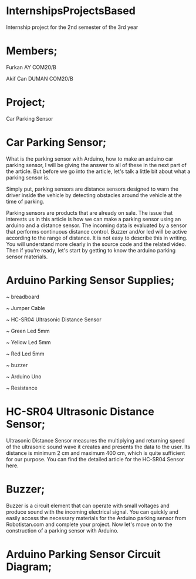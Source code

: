 # InternshipsProjectsBased
Internship project for the 2nd semester of the 3rd year
# Members;
Furkan AY COM20/B

Akif Can DUMAN COM20/B

# Project;
Car Parking Sensor

# Car Parking Sensor;

What is the parking sensor with Arduino, how to make an arduino car parking sensor, I will be giving the answer to all of these in the next part of the article. But before we go into the article, let's talk a little bit about what a parking sensor is.

Simply put, parking sensors are distance sensors designed to warn the driver inside the vehicle by detecting obstacles around the vehicle at the time of parking.

Parking sensors are products that are already on sale. The issue that interests us in this article is how we can make a parking sensor using an arduino and a distance sensor. The incoming data is evaluated by a sensor that performs continuous distance control. Buzzer and/or led will be active according to the range of distance. It is not easy to describe this in writing. You will understand more clearly in the source code and the related video. Then if you're ready, let's start by getting to know the arduino parking sensor materials.


# Arduino Parking Sensor Supplies;
~ breadboard

~ Jumper Cable

~ HC-SR04 Ultrasonic Distance Sensor

~ Green Led 5mm

~ Yellow Led 5mm

~ Red Led 5mm

~ buzzer

~ Arduino Uno

~ Resistance
# HC-SR04 Ultrasonic Distance Sensor;

Ultrasonic Distance Sensor measures the multiplying and returning speed of the ultrasonic sound wave it creates and presents the data to the user. Its distance is minimum 2 cm and maximum 400 cm, which is quite sufficient for our purpose. You can find the detailed article for the HC-SR04 Sensor here.
# Buzzer;
Buzzer is a circuit element that can operate with small voltages and produce sound with the incoming electrical signal.
You can quickly and easily access the necessary materials for the Arduino parking sensor from Robotistan.com and complete your project. Now let's move on to the construction of a parking sensor with Arduino.
# Arduino Parking Sensor Circuit Diagram;
